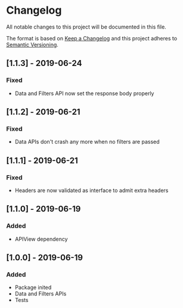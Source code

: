 # Changelog

All notable changes to this project will be documented in this file.

The format is based on [Keep a Changelog](http://keepachangelog.com/en/1.0.0/)
and this project adheres to [Semantic Versioning](http://semver.org/spec/v2.0.0.html).

## [1.1.3] - 2019-06-24
### Fixed
- Data and Filters API now set the response body properly

## [1.1.2] - 2019-06-21
### Fixed
- Data APIs don't crash any more when no filters are passed

## [1.1.1] - 2019-06-21
### Fixed
- Headers are now validated as interface to admit extra headers

## [1.1.0] - 2019-06-19
### Added
- APIView dependency

## [1.0.0] - 2019-06-19
### Added
- Package inited
- Data and Filters APIs
- Tests
